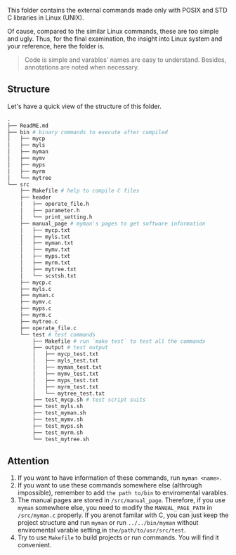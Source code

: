 This folder contains the external commands made only with POSIX and STD C libraries in Linux (UNIX). 

Of cause, compared to the similar Linux commands, these are too simple and ugly. Thus, for the final examination, the insight into Linux system and your reference, here the folder is.

> Code is simple and varables' names are easy to understand. Besides, annotations are noted when necessary.

## Structure

Let's have a quick view of the structure of this folder.

```bash
.
├── ReadME.md
├── bin # binary commands to execute after compiled
│   ├── mycp
│   ├── myls
│   ├── myman
│   ├── mymv
│   ├── myps
│   ├── myrm
│   └── mytree
└── src
    ├── Makefile # help to compile C files
    ├── header
    │   ├── operate_file.h
    │   ├── parameter.h
    │   └── print_setting.h
    ├── manual_page # myman's pages to get software information
    │   ├── mycp.txt
    │   ├── myls.txt
    │   ├── myman.txt
    │   ├── mymv.txt
    │   ├── myps.txt
    │   ├── myrm.txt
    │   ├── mytree.txt
    │   └── scstsh.txt
    ├── mycp.c
    ├── myls.c
    ├── myman.c
    ├── mymv.c
    ├── myps.c
    ├── myrm.c
    ├── mytree.c
    ├── operate_file.c
    └── test # test commands
        ├── Makefile # run `make test` to test all the commands
        ├── output # test output
        │   ├── mycp_test.txt
        │   ├── myls_test.txt
        │   ├── myman_test.txt
        │   ├── mymv_test.txt
        │   ├── myps_test.txt
        │   ├── myrm_test.txt
        │   └── mytree_test.txt
        ├── test_mycp.sh # test script suits
        ├── test_myls.sh
        ├── test_myman.sh
        ├── test_mymv.sh
        ├── test_myps.sh
        ├── test_myrm.sh
        └── test_mytree.sh
```

## Attention

1. If you want to have information of these commands, run `myman <name>`.
2. If you want to use these commands somewhere else (althrough impossible), remember to add `the path to/bin` to enviromental varables.
3. The manual pages are stored in `/src/manual_page`. Therefore, if you use `myman` somewhere else, you need to modify the `MANUAL_PAGE_PATH` in `/src/myman.c` properly. If you arenot familar with C, you can just keep the project structure and run `myman` or run `../../bin/myman` without enviromental varable setting,in `the/path/to/usr/src/test`.
4. Try to use `Makefile` to build projects or run commands. You will find it convenient.